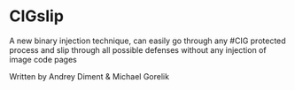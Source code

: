 # CIGslip

A new binary injection technique, can easily go through any #CIG protected process and slip through all possible defenses without any injection of image code pages

Written by Andrey Diment & Michael Gorelik
